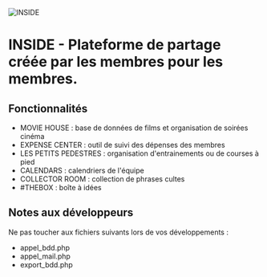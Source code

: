 ![INSIDE](http://77.206.45.128/inside/icons/inside_red.png)

# INSIDE - Plateforme de partage créée par les membres pour les membres.

## Fonctionnalités
- MOVIE HOUSE          : base de données de films et organisation de soirées cinéma
- EXPENSE CENTER       : outil de suivi des dépenses des membres
- LES PETITS PEDESTRES : organisation d'entrainements ou de courses à pied
- CALENDARS            : calendriers de l'équipe
- COLLECTOR ROOM       : collection de phrases cultes
- #THEBOX              : boîte à idées

## Notes aux développeurs
Ne pas toucher aux fichiers suivants lors de vos développements :
- appel_bdd.php
- appel_mail.php
- export_bdd.php
